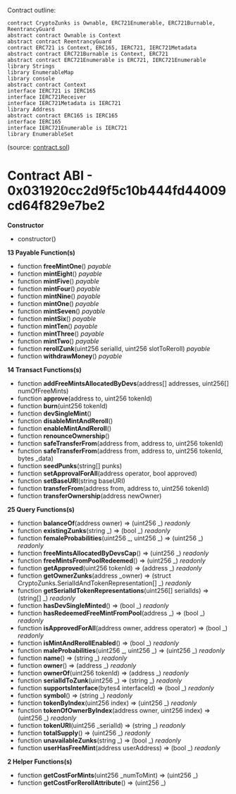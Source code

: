 Contract outline:

```
contract CryptoZunks is Ownable, ERC721Enumerable, ERC721Burnable, ReentrancyGuard
abstract contract Ownable is Context
abstract contract ReentrancyGuard
contract ERC721 is Context, ERC165, IERC721, IERC721Metadata
abstract contract ERC721Burnable is Context, ERC721
abstract contract ERC721Enumerable is ERC721, IERC721Enumerable
library Strings
library EnumerableMap
library console
abstract contract Context
interface IERC721 is IERC165
interface IERC721Receiver
interface IERC721Metadata is IERC721
library Address
abstract contract ERC165 is IERC165
interface IERC165
interface IERC721Enumerable is IERC721
library EnumerableSet
```
(source: [contract.sol](contract.sol))


# Contract ABI - 0x031920cc2d9f5c10b444fd44009cd64f829e7be2




**Constructor**

- constructor()

**13 Payable Function(s)**

- function **freeMintOne**() _payable_
- function **mintEight**() _payable_
- function **mintFive**() _payable_
- function **mintFour**() _payable_
- function **mintNine**() _payable_
- function **mintOne**() _payable_
- function **mintSeven**() _payable_
- function **mintSix**() _payable_
- function **mintTen**() _payable_
- function **mintThree**() _payable_
- function **mintTwo**() _payable_
- function **rerollZunk**(uint256 serialId, uint256 slotToReroll) _payable_
- function **withdrawMoney**() _payable_

**14 Transact Functions(s)**

- function **addFreeMintsAllocatedByDevs**(address[] addresses, uint256[] numOfFreeMints)
- function **approve**(address to, uint256 tokenId)
- function **burn**(uint256 tokenId)
- function **devSingleMint**()
- function **disableMintAndReroll**()
- function **enableMintAndReroll**()
- function **renounceOwnership**()
- function **safeTransferFrom**(address from, address to, uint256 tokenId)
- function **safeTransferFrom**(address from, address to, uint256 tokenId, bytes _data)
- function **seedPunks**(string[] punks)
- function **setApprovalForAll**(address operator, bool approved)
- function **setBaseURI**(string baseURI)
- function **transferFrom**(address from, address to, uint256 tokenId)
- function **transferOwnership**(address newOwner)

**25 Query Functions(s)**

- function **balanceOf**(address owner) ⇒ (uint256 _) _readonly_
- function **existingZunks**(string _) ⇒ (bool _) _readonly_
- function **femaleProbabilities**(uint256 _, uint256 _) ⇒ (uint256 _) _readonly_
- function **freeMintsAllocatedByDevsCap**() ⇒ (uint256 _) _readonly_
- function **freeMintsFromPoolRedeemed**() ⇒ (uint256 _) _readonly_
- function **getApproved**(uint256 tokenId) ⇒ (address _) _readonly_
- function **getOwnerZunks**(address _owner) ⇒ (struct CryptoZunks.SerialIdAndTokenRepresentation[] _) _readonly_
- function **getSerialIdTokenRepresentations**(uint256[] serialIds) ⇒ (string[] _) _readonly_
- function **hasDevSingleMinted**() ⇒ (bool _) _readonly_
- function **hasRedeemedFreeMintFromPool**(address _) ⇒ (bool _) _readonly_
- function **isApprovedForAll**(address owner, address operator) ⇒ (bool _) _readonly_
- function **isMintAndRerollEnabled**() ⇒ (bool _) _readonly_
- function **maleProbabilities**(uint256 _, uint256 _) ⇒ (uint256 _) _readonly_
- function **name**() ⇒ (string _) _readonly_
- function **owner**() ⇒ (address _) _readonly_
- function **ownerOf**(uint256 tokenId) ⇒ (address _) _readonly_
- function **serialIdToZunk**(uint256 _) ⇒ (string _) _readonly_
- function **supportsInterface**(bytes4 interfaceId) ⇒ (bool _) _readonly_
- function **symbol**() ⇒ (string _) _readonly_
- function **tokenByIndex**(uint256 index) ⇒ (uint256 _) _readonly_
- function **tokenOfOwnerByIndex**(address owner, uint256 index) ⇒ (uint256 _) _readonly_
- function **tokenURI**(uint256 _serialId) ⇒ (string _) _readonly_
- function **totalSupply**() ⇒ (uint256 _) _readonly_
- function **unavailableZunks**(string _) ⇒ (bool _) _readonly_
- function **userHasFreeMint**(address userAddress) ⇒ (bool _) _readonly_

**2 Helper Functions(s)**

- function **getCostForMints**(uint256 _numToMint) ⇒ (uint256 _)
- function **getCostForRerollAttribute**() ⇒ (uint256 _)
